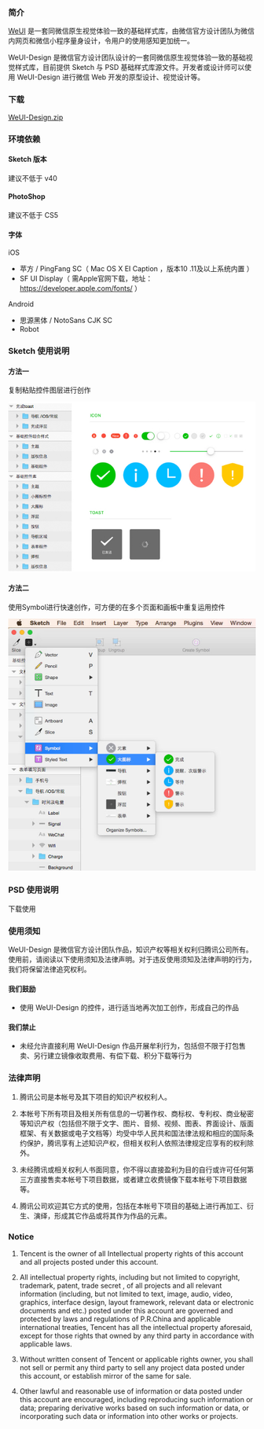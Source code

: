 ### 简介

[WeUI](https://github.com/weui/weui) 是一套同微信原生视觉体验一致的基础样式库，由微信官方设计团队为微信内网页和微信小程序量身设计，令用户的使用感知更加统一。

WeUI-Design 是微信官方设计团队设计的一套同微信原生视觉体验一致的基础视觉样式库，目前提供 Sketch 与 PSD 基础样式库源文件。开发者或设计师可以使用 WeUI-Design 进行微信 Web 开发的原型设计、视觉设计等。

### 下载
[WeUI-Design.zip](https://github.com/weui/WeUI-Design/archive/master.zip)

### 环境依赖

#### Sketch 版本

建议不低于 v40

#### PhotoShop

建议不低于 CS5

#### 字体

iOS

- 苹方 / PingFang SC（ Mac OS X EI Caption ，版本10 .11及以上系统内置 ）
- SF UI Display（ 需Apple官网下载，地址：https://developer.apple.com/fonts/ ）

Android

- 思源黑体 / NotoSans CJK SC 
- Robot

### Sketch 使用说明

#### 方法一

复制粘贴控件图层进行创作

![usage1](./images/usage1.jpg)

#### 方法二

使用Symbol进行快速创作，可方便的在多个页面和画板中重复运用控件

![usage2](./images/usage2.jpg)

### PSD 使用说明

下载使用

### 使用须知

WeUI-Design 是微信官方设计团队作品，知识产权等相关权利归腾讯公司所有。使用前，请阅读以下使用须知及法律声明。对于违反使用须知及法律声明的行为，我们将保留法律追究权利。

#### 我们鼓励
- 使用 WeUI-Design 的控件，进行适当地再次加工创作，形成自己的作品

#### 我们禁止
- 未经允许直接利用 WeUI-Design 作品开展牟利行为，包括但不限于打包售卖、另行建立镜像收取费用、有偿下载、积分下载等行为

### 法律声明

1. 腾讯公司是本帐号及其下项目的知识产权权利人。

2. 本帐号下所有项目及相关所有信息的一切著作权、商标权、专利权、商业秘密等知识产权（包括但不限于文字、图片、音频、视频、图表、界面设计、版面框架、有关数据或电子文档等）均受中华人民共和国法律法规和相应的国际条约保护，腾讯享有上述知识产权，但相关权利人依照法律规定应享有的权利除外。

3. 未经腾讯或相关权利人书面同意，你不得以直接盈利为目的自行或许可任何第三方直接售卖本帐号下项目数据，或者建立收费镜像下载本帐号下项目数据等。

4. 腾讯公司欢迎其它方式的使用，包括在本帐号下项目的基础上进行再加工、衍生、演绎，形成其它作品或将其作为作品的元素。

### Notice

1. Tencent is the owner of all Intellectual property rights of this account and all projects posted under this account.

2. All intellectual property rights, including but not limited to copyright, trademark, patent, trade secret , of all projects and all relevant information (including, but not limited to text, image, audio, video, graphics, interface design, layout framework, relevant data or electronic documents and etc.) posted under this account are governed and protected by laws and regulations of P.R.China and applicable international treaties, Tencent has all the intellectual property aforesaid, except for those rights that owned by any third party in accordance with applicable laws. 

3. Without written consent of Tencent or applicable rights owner, you shall not sell or permit any third party to sell any project data posted under this account, or establish mirror of the same for sale. 

4. Other lawful and reasonable use of information or data posted under this account are encouraged, including reproducing such information or data; preparing derivative works based on such information or data, or incorporating such data or information into other works or projects.

